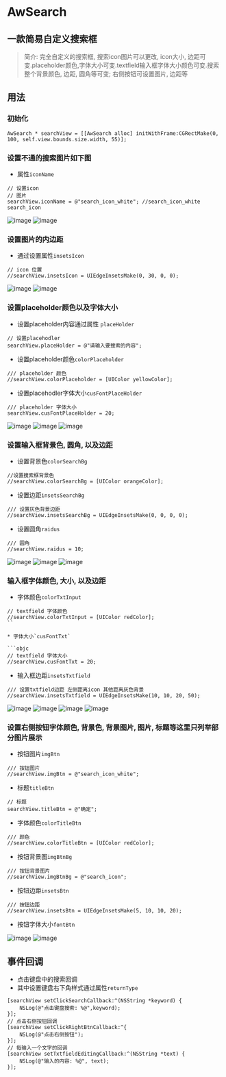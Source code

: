 # AwSearch

## 一款简易自定义搜索框

> 简介: 完全自定义的搜索框, 搜索icon图片可以更改, icon大小, 边距可变.placeholder颜色,字体大小可变.textfield输入框字体大小颜色可变.搜索整个背景颜色, 边距, 圆角等可变; 右侧按钮可设置图片, 边距等

## 用法

### 初始化

```objc
AwSearch * searchView = [[AwSearch alloc] initWithFrame:CGRectMake(0, 100, self.view.bounds.size.width, 55)];

```

### 设置不通的搜索图片如下图
* 属性`iconName`
```objc
// 设置icon
// 图片
searchView.iconName = @"search_icon_white"; //search_icon_white search_icon
```
![image](https://github.com/adampei/AwSearch/blob/master/images/a_1.png)
![image](https://github.com/adampei/AwSearch/blob/master/images/a_2.png)

### 设置图片的内边距
* 通过设置属性`insetsIcon`
```objc
// icon 位置
//searchView.insetsIcon = UIEdgeInsetsMake(0, 30, 0, 0);
```
![image](https://github.com/adampei/AwSearch/blob/master/images/a_3.png)
![image](https://github.com/adampei/AwSearch/blob/master/images/a_4.png)

### 设置placeholder颜色以及字体大小
* 设置placeholder内容通过属性 `placeHolder`
```objc
// 设置placehodler
searchView.placeHolder = @"请输入要搜索的内容";
```
* 设置placeholder颜色`colorPlaceholder`
```objc
/// placeholder 颜色
//searchView.colorPlaceholder = [UIColor yellowColor];
```
* 设置placehodler字体大小`cusFontPlaceHolder`
```objc
/// placeholder 字体大小
searchView.cusFontPlaceHolder = 20;
```
![image](https://github.com/adampei/AwSearch/blob/master/images/b_1.png)
![image](https://github.com/adampei/AwSearch/blob/master/images/b_2.png)
![image](https://github.com/adampei/AwSearch/blob/master/images/b_3.png)


### 设置输入框背景色, 圆角, 以及边距

* 设置背景色`colorSearchBg`

```objc
//设置搜索框背景色
//searchView.colorSearchBg = [UIColor orangeColor];

```

* 设置边距`insetsSearchBg`

```objc
/// 设置灰色背景边距
//searchView.insetsSearchBg = UIEdgeInsetsMake(0, 0, 0, 0);

```

* 设置圆角`raidus`

```objc
/// 圆角
//searchView.raidus = 10;
```

![image](https://github.com/adampei/AwSearch/blob/master/images/c_1.png)
![image](https://github.com/adampei/AwSearch/blob/master/images/c_2.png)
![image](https://github.com/adampei/AwSearch/blob/master/images/c_3.png)

### 输入框字体颜色, 大小, 以及边距

* 字体颜色`colorTxtInput`

```objc
// textfield 字体颜色
//searchView.colorTxtInput = [UIColor redColor];
``

* 字体大小`cusFontTxt`

```objc
// textfield 字体大小
//searchView.cusFontTxt = 20;
```

* 输入框边距`insetsTxtfield`

```objc
/// 设置txtfield边距 左侧距离icon 其他距离灰色背景
//searchView.insetsTxtfield = UIEdgeInsetsMake(10, 10, 20, 50);
```

![image](https://github.com/adampei/AwSearch/blob/master/images/d_1.png)
![image](https://github.com/adampei/AwSearch/blob/master/images/d_2.png)
![image](https://github.com/adampei/AwSearch/blob/master/images/d_3.png)
![image](https://github.com/adampei/AwSearch/blob/master/images/d_4.png)

### 设置右侧按钮字体颜色, 背景色, 背景图片, 图片, 标题等这里只列举部分图片展示

* 按钮图片`imgBtn`

```objc
/// 按钮图片
//searchView.imgBtn = @"search_icon_white";
```

* 标题`titleBtn`

```objc
// 标题
searchView.titleBtn = @"确定";
```

* 字体颜色`colorTitleBtn`

```objc
/// 颜色
//searchView.colorTitleBtn = [UIColor redColor];
```

* 按钮背景图`imgBtnBg`

```objc
/// 按钮背景图片
//searchView.imgBtnBg = @"search_icon";
```

* 按钮边距`insetsBtn`

```objc
/// 按钮边距
//searchView.insetsBtn = UIEdgeInsetsMake(5, 10, 10, 20);
````

* 按钮字体大小`fontBtn`

![image](https://github.com/adampei/AwSearch/blob/master/images/e_1.png)
![image](https://github.com/adampei/AwSearch/blob/master/images/e_2.png)

## 事件回调

* 点击键盘中的搜索回调
* 其中设置键盘右下角样式通过属性`returnType`
```objc
[searchView setClickSearchCallback:^(NSString *keyword) {
    NSLog(@"点击键盘搜索: %@",keyword);
}];
// 点击右侧按钮回调
[searchView setClickRightBtnCallback:^{
    NSLog(@"点击右侧按钮");
}];
// 每输入一个文字的回调
[searchView setTxtfieldEditingCallback:^(NSString *text) {
    NSLog(@"输入的内容: %@", text);
}];
```
